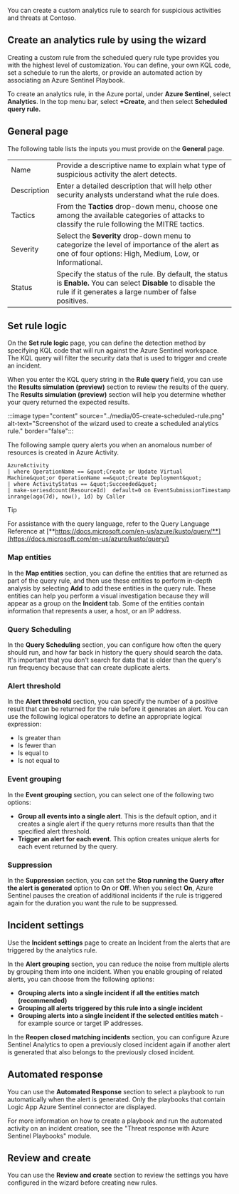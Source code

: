 You can create a custom analytics rule to search for suspicious activities and threats at Contoso. 

## Create an analytics rule by using the wizard

Creating a custom rule from the scheduled query rule type provides you with the highest level of customization. You can define, your own KQL code, set a schedule to run the alerts, or provide an automated action by associating an Azure Sentinel Playbook.

To create an analytics rule, in the Azure portal, under **Azure Sentinel**, select  **Analytics**. In the top menu bar, select  **+Create**, and then select  **Scheduled query rule.**

## General page

The following table lists the inputs you must provide on the **General** page.

|||
| --- | --- |
| Name | Provide a descriptive name to explain what type of suspicious activity the alert detects. |
| Description | Enter a detailed description that will help other security analysts understand what the rule does. |
| Tactics | From the **Tactics** drop-down menu, choose one among the available categories of attacks to classify the rule following the MITRE tactics. |
| Severity | Select the **Severity** drop-down menu to categorize the level of importance of the alert as one of four options: High, Medium, Low, or Informational. |
| Status | Specify the status of the rule. By default, the status is **Enable.** You can select **Disable** to disable the rule if it generates a large number of false positives. |

## Set rule logic

On the **Set rule logic** page, you can define the detection method by specifying KQL code that will run against the Azure Sentinel workspace. The KQL query will filter the security data that is used to trigger and create an incident.

When you enter the KQL query string in the **Rule query** field, you can use the **Results simulation (preview)** section to review the results of the query. The **Results simulation (preview)** section will help you determine whether your query returned the expected results.

:::image type="content" source="../media/05-create-scheduled-rule.png" alt-text="Screenshot of the wizard used to create a scheduled analytics rule." border="false":::

The following sample query alerts you when an anomalous number of resources is created in Azure Activity.

```kusto
AzureActivity
| where OperationName == &quot;Create or Update Virtual Machine&quot;or OperationName ==&quot;Create Deployment&quot;
| where ActivityStatus == &quot;Succeeded&quot;
| make-seriesdcount(ResourceId)  default=0 on EventSubmissionTimestamp inrange(ago(7d), now(), 1d) by Caller
```

> [!Tip]
> For assistance with the query language, refer to the Query Language Reference at [**https://docs.microsoft.com/en-us/azure/kusto/query/**](https://docs.microsoft.com/en-us/azure/kusto/query/)

### Map entities

In the  **Map entities**  section, you can define the entities that are returned as part of the query rule, and then use these entities to perform in-depth analysis by selecting  **Add** to add these entities in the query rule. These entities can help you perform a visual investigation because they will appear as a group on the **Incident** tab. Some of the entities contain information that represents a user, a host, or an IP address.

### Query Scheduling

In the **Query Scheduling** section, you can configure how often the query should run, and how far back in history the query should search the data. It's important that you don't search for data that is older than the query's run frequency because that can create duplicate alerts.

### Alert threshold

In the **Alert threshold** section, you can specify the number of a positive result that can be returned for the rule before it generates an alert. You can use the following logical operators to define an appropriate logical expression:

- Is greater than
- Is fewer than
- Is equal to
- Is not equal to

### Event grouping

In the **Event grouping** section, you can select one of the following two options:

- **Group all events into a single alert**. This is the default option, and it creates a single alert if the query returns more results than that the specified alert threshold.
- **Trigger an alert for each event**. This option creates unique alerts for each event returned by the query.

### Suppression 

In the **Suppression** section, you can set the **Stop running the Query after the alert is generated** option to  **On**  or  **Off**. When you select **On**, Azure Sentinel pauses the creation of additional incidents if the rule is triggered again for the duration you want the rule to be suppressed.

## Incident settings

Use the **Incident settings** page to create an Incident from the alerts that are triggered by the analytics rule.

In the **Alert grouping** section, you can reduce the noise from multiple alerts by grouping them into one incident. When you enable grouping of related alerts, you can choose from the following options:

- **Grouping alerts into a single incident if all the entities match (recommended)**
- **Grouping all alerts triggered by this rule into a single incident**
- **Grouping alerts into a single incident if the selected entities match** - for example source or target IP addresses.

In the **Reopen closed matching incidents** section, you can configure Azure Sentinel Analytics to open a previously closed incident again if another alert is generated that also belongs to the previously closed incident.

## Automated response

You can use the **Automated Response** section to select a playbook to run automatically when the alert is generated. Only the playbooks that contain Logic App Azure Sentinel connector are displayed.

For more information on how to create a playbook and run the automated activity on an incident creation, see the "Threat response with Azure Sentinel Playbooks" module.

## Review and create

You can use the **Review and create** section to review the settings you have configured in the wizard before creating new rules.

